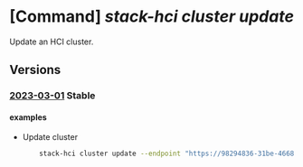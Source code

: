# [Command] _stack-hci cluster update_

Update an HCI cluster.

## Versions

### [2023-03-01](/Resources/mgmt-plane/L3N1YnNjcmlwdGlvbnMve30vcmVzb3VyY2Vncm91cHMve30vcHJvdmlkZXJzL21pY3Jvc29mdC5henVyZXN0YWNraGNpL2NsdXN0ZXJzL3t9/2023-03-01.xml) **Stable**

<!-- mgmt-plane /subscriptions/{}/resourcegroups/{}/providers/microsoft.azurestackhci/clusters/{} 2023-03-01 -->

#### examples

- Update cluster
    ```bash
        stack-hci cluster update --endpoint "https://98294836-31be-4668-aeae-698667faf99b.waconazure.com" --desired-properties "{diagnosticLevel:Basic,windowsServerSubscription:Enabled}" --tags "tag:"value" --name "myCluster" --resource-group "test-rg"
    ```
